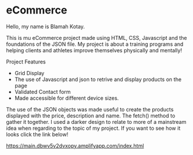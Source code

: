 # eCommerce

Hello, my name is Blamah Kotay.

This is mu eCommerce project made using HTML, CSS, Javascript and the foundations of the JSON file. My project is about a training programs and helping clients and athletes improve themselves physically and mentally!

Project Features
 * Grid Display
 * The use of Javascript and json to retrive and display products on the page
 * Validated Contact form
 * Made accessible for different device sizes.
 
 The use of the JSON objects was made useful to create the products displayed with the price, description and name. The fetch() method to gather it together. I used a darker design to relate to more of a mainstream idea when regarding to the topic of my project. If you want to see how it looks click the link below!

 https://main.dbwv5v2dvxopy.amplifyapp.com/index.html
